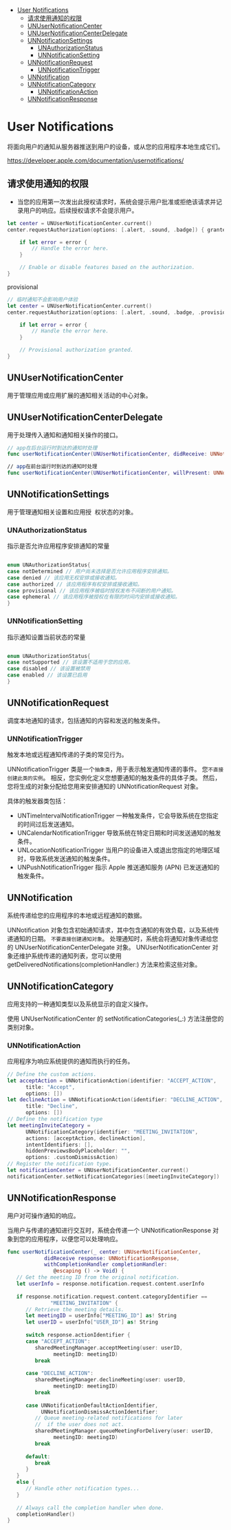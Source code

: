 <!-- TOC -->

- [User Notifications](#user-notifications)
    - [请求使用通知的权限](#%E8%AF%B7%E6%B1%82%E4%BD%BF%E7%94%A8%E9%80%9A%E7%9F%A5%E7%9A%84%E6%9D%83%E9%99%90)
    - [UNUserNotificationCenter](#unusernotificationcenter)
    - [UNUserNotificationCenterDelegate](#unusernotificationcenterdelegate)
    - [UNNotificationSettings](#unnotificationsettings)
        - [UNAuthorizationStatus](#unauthorizationstatus)
        - [UNNotificationSetting](#unnotificationsetting)
    - [UNNotificationRequest](#unnotificationrequest)
        - [UNNotificationTrigger](#unnotificationtrigger)
    - [UNNotification](#unnotification)
    - [UNNotificationCategory](#unnotificationcategory)
        - [UNNotificationAction](#unnotificationaction)
    - [UNNotificationResponse](#unnotificationresponse)

<!-- /TOC -->

# User Notifications

将面向用户的通知从服务器推送到用户的设备，或从您的应用程序本地生成它们。

https://developer.apple.com/documentation/usernotifications/

## 请求使用通知的权限

- 当您的应用第一次发出此授权请求时，系统会提示用户批准或拒绝该请求并记录用户的响应。后续授权请求不会提示用户。

```swift
let center = UNUserNotificationCenter.current()
center.requestAuthorization(options: [.alert, .sound, .badge]) { granted, error in

    if let error = error {
        // Handle the error here.
    }

    // Enable or disable features based on the authorization.
}
```

provisional

```swift
// 临时通知不会影响用户体验
let center = UNUserNotificationCenter.current()
center.requestAuthorization(options: [.alert, .sound, .badge, .provisional]) { granted, error in

    if let error = error {
        // Handle the error here.
    }

    // Provisional authorization granted.
}
```

## UNUserNotificationCenter

用于管理应用或应用扩展的通知相关活动的中心对象。

## UNUserNotificationCenterDelegate

用于处理传入通知和通知相关操作的接口。

```swift
// app在后台运行时到达的通知时处理
func userNotificationCenter(UNUserNotificationCenter, didReceive: UNNotificationResponse, withCompletionHandler: () -> Void)

// app在前台运行时到达的通知时处理
func userNotificationCenter(UNUserNotificationCenter, willPresent: UNNotification, withCompletionHandler: (UNNotificationPresentationOptions) -> Void)
```

## UNNotificationSettings

用于管理通知相关设置和应用授 ​​ 权状态的对象。

### UNAuthorizationStatus

指示是否允许应用程序安排通知的常量

```swift

enum UNAuthorizationStatus{
case notDetermined // 用户尚未选择是否允许应用程序安排通知。
case denied // 该应用无权安排或接收通知。
case authorized // 该应用程序有权安排或接收通知。
case provisional // 该应用程序被临时授权发布不间断的用户通知。
case ephemeral // 该应用程序被授权在有限的时间内安排或接收通知。
}

```

### UNNotificationSetting

指示通知设置当前状态的常量

```swift

enum UNAuthorizationStatus{
case notSupported // 该设置不适用于您的应用。
case disabled // 该设置被禁用
case enabled // 该设置已启用
}

```

## UNNotificationRequest

调度本地通知的请求，包括通知的内容和发送的触发条件。

### UNNotificationTrigger

触发本地或远程通知传递的子类的常见行为。

UNNotificationTrigger 类是一个`抽象类`，用于表示触发通知传递的事件。 您`不直接创建此类的实例`。 相反，您实例化定义您想要通知的触发条件的具体子类。 然后，您将生成的对象分配给您用来安排通知的 UNNotificationRequest 对象。

具体的触发器类包括：

- UNTimeIntervalNotificationTrigger 一种触发条件，它会导致系统在您指定的时间过后发送通知。
- UNCalendarNotificationTrigger 导致系统在特定日期和时间发送通知的触发条件。
- UNLocationNotificationTrigger 当用户的设备进入或退出您指定的地理区域时，导致系统发送通知的触发条件。
- UNPushNotificationTrigger 指示 Apple 推送通知服务 (APN) 已发送通知的触发条件。

## UNNotification

系统传递给您的应用程序的本地或远程通知的数据。

UNNotification 对象包含初始通知请求，其中包含通知的有效负载，以及系统传递通知的日期。 
`不要直接创建通知对象`。 处理通知时，系统会将通知对象传递给您的 UNUserNotificationCenterDelegate 对象。 UNUserNotificationCenter 对象还维护系统传递的通知列表，您可以使用 getDeliveredNotifications(completionHandler:) 方法来检索这些对象。

## UNNotificationCategory

应用支持的一种通知类型以及系统显示的自定义操作。

使用 UNUserNotificationCenter 的 setNotificationCategories(_:) 方法注册您的类别对象。

### UNNotificationAction

应用程序为响应系统提供的通知而执行的任务。

```swift
// Define the custom actions.
let acceptAction = UNNotificationAction(identifier: "ACCEPT_ACTION",
      title: "Accept", 
      options: [])
let declineAction = UNNotificationAction(identifier: "DECLINE_ACTION",
      title: "Decline", 
      options: [])
// Define the notification type
let meetingInviteCategory = 
      UNNotificationCategory(identifier: "MEETING_INVITATION",
      actions: [acceptAction, declineAction], 
      intentIdentifiers: [], 
      hiddenPreviewsBodyPlaceholder: "",
      options: .customDismissAction)
// Register the notification type.
let notificationCenter = UNUserNotificationCenter.current()
notificationCenter.setNotificationCategories([meetingInviteCategory])
```

## UNNotificationResponse

用户对可操作通知的响应。

当用户与传递的通知进行交互时，系统会传递一个 UNNotificationResponse 对象到您的应用程序，以便您可以处理响应。

```swift
func userNotificationCenter(_ center: UNUserNotificationCenter,
            didReceive response: UNNotificationResponse,
            withCompletionHandler completionHandler: 
               @escaping () -> Void) {
   // Get the meeting ID from the original notification.
   let userInfo = response.notification.request.content.userInfo
        
   if response.notification.request.content.categoryIdentifier ==
              "MEETING_INVITATION" {
      // Retrieve the meeting details.
      let meetingID = userInfo["MEETING_ID"] as! String
      let userID = userInfo["USER_ID"] as! String
            
      switch response.actionIdentifier {
      case "ACCEPT_ACTION":
         sharedMeetingManager.acceptMeeting(user: userID, 
               meetingID: meetingID)
         break
                
      case "DECLINE_ACTION":
         sharedMeetingManager.declineMeeting(user: userID, 
               meetingID: meetingID)
         break
                
      case UNNotificationDefaultActionIdentifier,
           UNNotificationDismissActionIdentifier:
         // Queue meeting-related notifications for later
         //  if the user does not act.
         sharedMeetingManager.queueMeetingForDelivery(user: userID,
               meetingID: meetingID)
         break
                
      default:
         break
      }
   }
   else {
      // Handle other notification types...
   }
        
   // Always call the completion handler when done.
   completionHandler()
}
```
